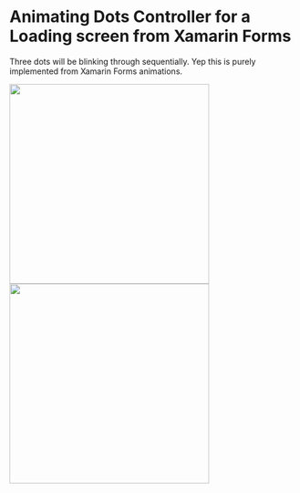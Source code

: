 Animating Dots Controller for a Loading screen from Xamarin Forms
===========

Three dots will be blinking through sequentially.
Yep this is purely implemented from Xamarin Forms animations.

<img src="https://github.com/UdaraAlwis/Xamarin-Playground/raw/master/XFAnimatingDotsControl/screenshots/Nexus%204%20(Lollipop)%20Screenshot%201.png"  height="350" />


<img src="https://github.com/UdaraAlwis/Xamarin-Playground/raw/master/XFAnimatingDotsControl/screenshots/Simulator%20Screen%20Shot%2026%20Nov%202016%2C%203.34.41%20PM.png"  height="350" />
